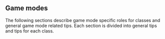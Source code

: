 <script setup lang="ts">
import Deepdive from './modes/deepdive.md'
import Egghunt from './modes/egghunt.md'
import Elimination from './modes/elimination.md'
import Escort from './modes/escort.md'
import Extraction from './modes/extraction.md'
import Mining from './modes/mining.md'
import Refining from './modes/refining.md'
import Sabotage from './modes/sabotage.md'
import Salvage from './modes/salvage.md'  
</script>

<h2 id="modes">Game modes</h2>

<Accordion>

The following sections describe game mode specific roles for classes and general game mode related tips. Each section is divided into general tips and tips for each class.

<Egghunt />

<Elimination />

<Escort />

<Extraction />

<Mining />

<Refining />

<Sabotage />

<Salvage />

<Deepdive />

</Accordion>
